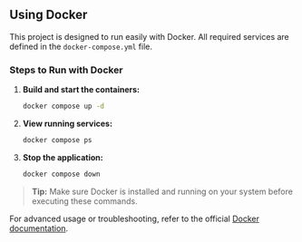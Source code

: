 ## Using Docker

This project is designed to run easily with Docker. All required services are defined in the `docker-compose.yml` file.

### Steps to Run with Docker

1. **Build and start the containers:**
    ```bash
    docker compose up -d
    ```

2. **View running services:**
    ```bash
    docker compose ps
    ```

3. **Stop the application:**
    ```bash
    docker compose down
    ```

> **Tip:** Make sure Docker is installed and running on your system before executing these commands.

For advanced usage or troubleshooting, refer to the official [Docker documentation](https://docs.docker.com/).
